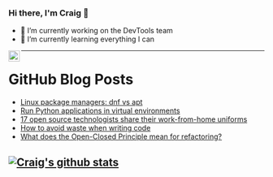 ### Hi there, I'm Craig 👋

<!--
**CraigTeelFugro/CraigTeelFugro** is a ✨ _special_ ✨ repository because its `README.md` (this file) appears on your GitHub profile.

Here are some ideas to get you started:
-->

- 🔭 I’m currently working on the DevTools team
- 🌱 I’m currently learning everything I can

[<img align="left" alt="Craig Teel | LinkedIn" width="22px" src="https://cdn.jsdelivr.net/npm/simple-icons@v3/icons/linkedin.svg" />][linkedin]

---

# GitHub Blog Posts

<!-- BLOG-POST-LIST:START -->
- [Linux package managers: dnf vs apt](https://opensource.com/article/21/7/dnf-vs-apt)
- [Run Python applications in virtual environments](https://opensource.com/article/21/7/python-pipx)
- [17 open source technologists share their work-from-home uniforms](https://opensource.com/article/21/7/work-home-uniforms)
- [How to avoid waste when writing code](https://opensource.com/article/21/7/avoid-waste-coding)
- [What does the Open-Closed Principle mean for refactoring?](https://opensource.com/article/21/7/open-closed-principle-refactoring)
<!-- BLOG-POST-LIST:END -->

## [![Craig's github stats](https://github-readme-stats.vercel.app/api?username=craigteelfugro)](https://github.com/anuraghazra/github-readme-stats)


[linkedin]: https://linkedin.com/in/craig-teel-b8786771

